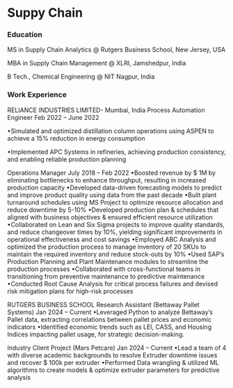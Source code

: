 # Suppy Chain

### Education
MS in Supply Chain Analytics @ Rutgers Business School, New Jersey, USA

MBA in Supply Chain Management @ XLRI, Jamshedpur, India

B Tech., Chemical Engineering @ NIT Nagpur, India 

### Work Experience
RELIANCE INDUSTRIES LIMITED- Mumbai, India
Process Automation Engineer Feb 2022 – June 2022

•Simulated and optimized distillation column operations using ASPEN to achieve a 15% reduction in energy consumption

•Implemented APC Systems in refineries, achieving production consistency, and enabling reliable production planning

Operations Manager July 2018 – Feb 2022
•Boosted revenue by $ 1M by eliminating bottlenecks to enhance throughput, resulting in increased production capacity
•Developed data-driven forecasting models to predict and improve product quality using data from the past decade
•Built plant turnaround schedules using MS Project to optimize resource allocation and reduce downtime by 5-10%
•Developed production plan & schedules that aligned with business objectives & ensured efficient resource utilization
•Collaborated on Lean and Six Sigma projects to improve quality standards, and reduce changeover times by 10%, yielding significant improvements in operational effectiveness and cost savings
•Employed ABC Analysis and optimized the production process to manage inventory of 20 SKUs to maintain the required inventory and reduce stock-outs by 10%
•Used SAP’s Production Planning and Plant Maintenance modules to streamline the production processes
•Collaborated with cross-functional teams in transitioning from preventive maintenance to predictive maintenance
•Conducted Root Cause Analysis for critical process failures and devised risk mitigation plans for high-risk processes

RUTGERS BUSINESS SCHOOL
Research Assistant (Bettaway Pallet Systems) Jan 2024 – Current
•Leveraged Python to analyze Bettaway’s Pallet data, extracting correlations between pallet prices and economic indicators
•Identified economic trends such as LEI, CASS, and Housing Indices impacting pallet usage, for strategic decision-making.

Industry Client Project (Mars Petcare) Jan 2024 – Current
•Lead a team of 4 with diverse academic backgrounds to resolve Extruder downtime issues and recover $ 100k per extruder
•Performed Data wrangling & utilized ML algorithms to create models & optimize extruder parameters for predictive analysis
